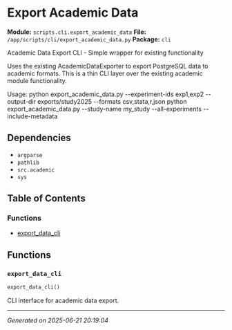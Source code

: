 # Export Academic Data

**Module:** `scripts.cli.export_academic_data`
**File:** `/app/scripts/cli/export_academic_data.py`
**Package:** `cli`

Academic Data Export CLI - Simple wrapper for existing functionality

Uses the existing AcademicDataExporter to export PostgreSQL data to academic formats.
This is a thin CLI layer over the existing academic module functionality.

Usage:
    python export_academic_data.py --experiment-ids exp1,exp2 --output-dir exports/study2025 --formats csv,stata,r,json
    python export_academic_data.py --study-name my_study --all-experiments --include-metadata

## Dependencies

- `argparse`
- `pathlib`
- `src.academic`
- `sys`

## Table of Contents

### Functions
- [export_data_cli](#export-data-cli)

## Functions

### `export_data_cli`
```python
export_data_cli()
```

CLI interface for academic data export.

---

*Generated on 2025-06-21 20:19:04*